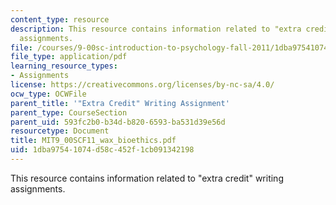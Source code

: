 ```yaml
---
content_type: resource
description: This resource contains information related to "extra credit" writing
  assignments.
file: /courses/9-00sc-introduction-to-psychology-fall-2011/1dba97541074d58c452f1cb091342198_MIT9_00SCF11_wax_bioethics.pdf
file_type: application/pdf
learning_resource_types:
- Assignments
license: https://creativecommons.org/licenses/by-nc-sa/4.0/
ocw_type: OCWFile
parent_title: '"Extra Credit" Writing Assignment'
parent_type: CourseSection
parent_uid: 593fc2b0-b34d-b820-6593-ba531d39e56d
resourcetype: Document
title: MIT9_00SCF11_wax_bioethics.pdf
uid: 1dba9754-1074-d58c-452f-1cb091342198
---
```

This resource contains information related to "extra credit" writing assignments.